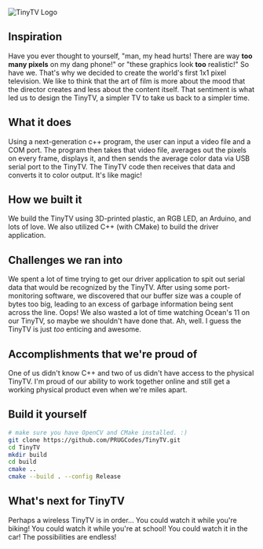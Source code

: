 ![TinyTV Logo](https://i.imgur.com/F3mrsaW.png)
## Inspiration
Have you ever thought to yourself, "man, my head hurts! There are way **too many pixels** on my dang phone!" or "these graphics look **too** realistic!" So have we. That's why we decided to create the world's first 1x1 pixel television. We like to think that the art of film is more about the mood that the director creates and less about the content itself. That sentiment is what led us to design the TinyTV, a simpler TV to take us back to a simpler time.

## What it does
Using a next-generation c++ program, the user can input a video file and a COM port. The program then takes that video file, averages out the pixels on every frame, displays it, and then sends the average color data via USB serial port to the TinyTV. The TinyTV code then receives that data and converts it to color output. It's like magic! 

## How we built it
We build the TinyTV using 3D-printed plastic, an RGB LED, an Arduino, and lots of love. We also utilized C++ (with CMake) to build the driver application.

## Challenges we ran into
We spent a lot of time trying to get our driver application to spit out serial data that would be recognized by the TinyTV. After using some port-monitoring software, we discovered that our buffer size was a couple of bytes too big, leading to an excess of garbage information being sent across the line. Oops! We also wasted a lot of time watching Ocean's 11 on our TinyTV, so maybe we shouldn't have done that. Ah, well. I guess the TinyTV is just *too* enticing and awesome.

## Accomplishments that we're proud of
One of us didn't know C++ and two of us didn't have access to the physical TinyTV. I'm proud of our ability to work together online and still get a working physical product even when we're miles apart.

## Build it yourself
```bash
# make sure you have OpenCV and CMake installed. :)
git clone https://github.com/PRUGCodes/TinyTV.git
cd TinyTV
mkdir build
cd build
cmake ..
cmake --build . --config Release
```

## What's next for TinyTV
Perhaps a wireless TinyTV is in order... You could watch it while you're biking! You could watch it while you're at school! You could watch it in the car! The possibilities are endless!
